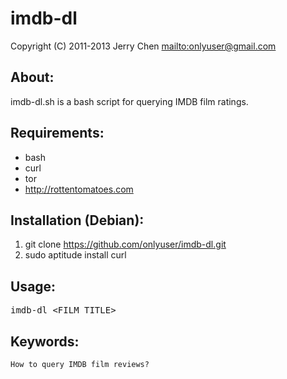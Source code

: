 imdb-dl
=======

Copyright (C) 2011-2013 Jerry Chen <mailto:onlyuser@gmail.com>

About:
------

imdb-dl.sh is a bash script for querying IMDB film ratings.

Requirements:
-------------

* bash
* curl
* tor
* http://rottentomatoes.com

Installation (Debian):
----------------------

1. git clone https://github.com/onlyuser/imdb-dl.git
2. sudo aptitude install curl

Usage:
------

<pre>
imdb-dl &lt;FILM_TITLE&gt;
</pre>

Keywords:
---------

    How to query IMDB film reviews?
